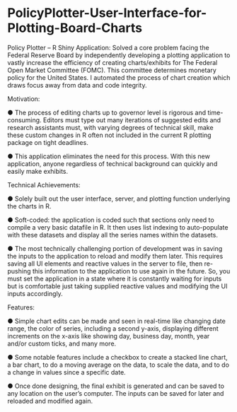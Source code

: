 # PolicyPlotter-User-Interface-for-Plotting-Board-Charts
Policy Plotter – R Shiny Application: Solved a core problem facing the Federal Reserve Board by independently developing a plotting application to vastly increase the efficiency of creating charts/exhibits for The Federal Open Market Committee (FOMC). This committee determines monetary policy for the United States. I automated the process of chart creation which draws focus away from data and code integrity. 

Motivation:

●	The process of editing charts up to governor level is rigorous and time-consuming. Editors must type out many iterations of suggested edits and research assistants must, with varying degrees of technical skill, make these custom changes in R often not included in the current R plotting package on tight deadlines.

●	This application eliminates the need for this process. With this new application, anyone regardless of technical background can quickly and easily make exhibits. 


Technical Achievements:

●	Solely built out the user interface, server, and plotting function underlying the charts in R.

●	Soft-coded: the application is coded such that sections only need to compile a very basic datafile in R. It then uses list indexing to auto-populate with these datasets and display all the series names within the datasets.

●	The most technically challenging portion of development was in saving the inputs to the application to reload and modify them later. This requires saving all UI elements and reactive values in the server to file, then re-pushing this information to the application to use again in the future. So, you must set the application in a state where it is constantly waiting for inputs but is comfortable just taking supplied reactive values and modifying the UI inputs accordingly. 


Features:

●	Simple chart edits can be made and seen in real-time like changing date range, the color of series, including a second y-axis, displaying different increments on the x-axis like showing day, business day, month, year and/or custom ticks, and many more. 

●	Some notable features include a checkbox to create a stacked line chart, a bar chart, to do a moving average on the data, to scale the data, and to do a change in values since a specific date.

●	Once done designing, the final exhibit is generated and can be saved to any location on the user’s computer. The inputs can be saved for later and reloaded and modified again.
